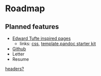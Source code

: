 # Roadmap

## Planned features

- [Edward Tufte inspired pages](http://htmlpreview.github.io/?https://github.com/nogginfuel/envisioned-css/blob/master/index.html)
  - links: [css](https://github.com/nogginfuel/envisioned-css), [template](https://github.com/eddelbuettel/tint),[pandoc starter kit](https://github.com/jez/tufte-pandoc-css)
- [Github](https://gist.github.com/dashed/6714393)
- Letter
- Resume

[headers?](https://devilgate.org/blog/2012/07/02/tip-using-pandoc-to-create-truly-standalone-html-files/)
